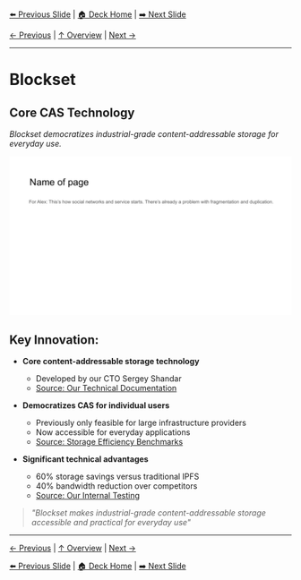 <!-- Navigation Header -->
[⬅️ Previous Slide](slide11.md) | [🏠 Deck Home](../README.md) | [➡️ Next Slide](slide13.md)

[← Previous](slide11.md) | [↑ Overview](../README.md) | [Next →](slide13.md)

---

# Blockset

## Core CAS Technology

*Blockset democratizes industrial-grade content-addressable storage for everyday use.*

![Blockset](../images/slide11.png)


## Key Innovation:

- **Core content-addressable storage technology**
  - Developed by our CTO Sergey Shandar
  - [Source: Our Technical Documentation]()

- **Democratizes CAS for individual users**
  - Previously only feasible for large infrastructure providers
  - Now accessible for everyday applications
  - [Source: Storage Efficiency Benchmarks]()

- **Significant technical advantages**
  - 60% storage savings versus traditional IPFS
  - 40% bandwidth reduction over competitors
  - [Source: Our Internal Testing]()

> *"Blockset makes industrial-grade content-addressable storage accessible and practical for everyday use"*



---

[← Previous](slide11.md) | [↑ Overview](../README.md) | [Next →](slide13.md)



<!-- Navigation Footer -->
[⬅️ Previous Slide](slide11.md) | [🏠 Deck Home](../README.md) | [➡️ Next Slide](slide13.md)